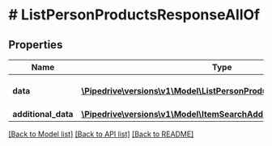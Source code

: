 # # ListPersonProductsResponseAllOf

## Properties

Name | Type | Description | Notes
------------ | ------------- | ------------- | -------------
**data** | [**\Pipedrive\versions\v1\Model\ListPersonProductsResponseAllOfData[]**](ListPersonProductsResponseAllOfData.md) | The array of deal products | [optional]
**additional_data** | [**\Pipedrive\versions\v1\Model\ItemSearchAdditionalData**](ItemSearchAdditionalData.md) |  | [optional]

[[Back to Model list]](../README.md#documentation-for-models) [[Back to API list]](../README.md#documentation-for-api-endpoints) [[Back to README]](../README.md)
